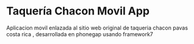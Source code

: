 # Taquería Chacon Movil App

Aplicacion movil enlazada al sitio web original de taqueria chacon pavas costa rica , desarrollada en phonegap usando framework7
  
